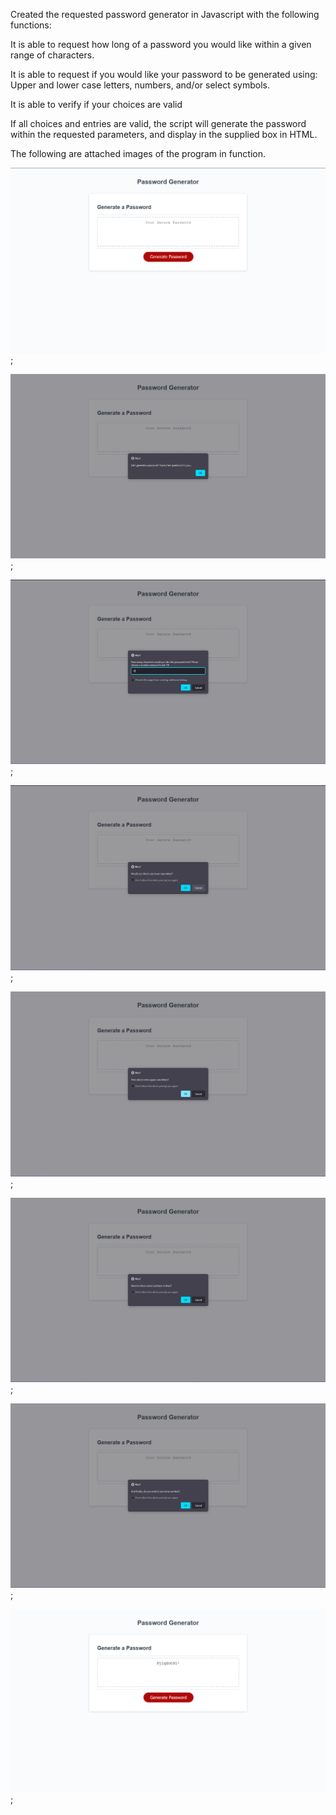 Created the requested password generator in Javascript with the following functions:

  It is able to request how long of a password you would like within a given range of characters.

  It is able to request if you would like your password to be generated using: Upper and lower case letters, numbers, and/or select symbols.
  
  It is able to verify if your choices are valid
  
  If all choices and entries are valid, the script will generate the password within the requested parameters, and display in the supplied box in HTML.
  
  The following are attached images of the program in function.

  ![image](./assets/Screenshot_4.png);

  ![image](./assets/Screenshot_1.png);

  ![image](./assets/Screenshot_2.png);

  ![image](./assets/Screenshot_3.png);

  ![image](./assets/Screenshot_5.png);

  ![image](./assets/Screenshot_6.png);

  ![image](./assets/Screenshot_7.png);

  ![image](./assets/Screenshot_8.png);